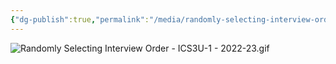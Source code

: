 ```yaml
---
{"dg-publish":true,"permalink":"/media/randomly-selecting-interview-order-ics-3-u-1-2022-23/","dgHomeLink":false}
---
```


![Randomly Selecting Interview Order - ICS3U-1 - 2022-23.gif](/img/user/Attachments/Randomly%20Selecting%20Interview%20Order%20-%20ICS3U-1%20-%202022-23.gif)